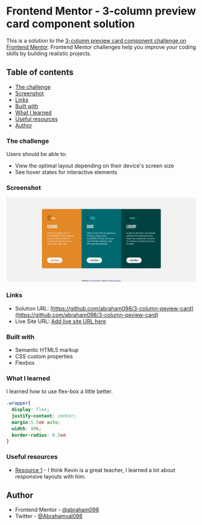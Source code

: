 # Frontend Mentor - 3-column preview card component solution

This is a solution to the [3-column preview card component challenge on Frontend Mentor](https://www.frontendmentor.io/challenges/3column-preview-card-component-pH92eAR2-). Frontend Mentor challenges help you improve your coding skills by building realistic projects.

## Table of contents

  - [The challenge](#the-challenge)
  - [Screenshot](#screenshot)
  - [Links](#links)
  - [Built with](#built-with)
  - [What I learned](#what-i-learned)
  - [Useful resources](#useful-resources)
- [Author](#author)



### The challenge

Users should be able to:

- View the optimal layout depending on their device's screen size
- See hover states for interactive elements

### Screenshot

![screenshot.png](screenshot.png)

### Links

- Solution URL: [https://github.com/abraham098/3-column-peview-card](https://github.com/abraham098/3-column-peview-card)
- Live Site URL: [Add live site URL here](https://your-live-site-url.com)


### Built with

- Semantic HTML5 markup
- CSS custom properties
- Flexbox


### What I learned

I learned how to use flex-box a little better.

```css
.wrapper{
  display: flex;
  justify-content: center;
  margin:5.5em auto;
  width: 90%;
  border-radius: 0.5em
}
```

### Useful resources

- [Resource 1](https://courses.kevinpowell.co/view/courses/conquering-responsive-layouts) - I think Kevin is a great teacher, I learned a lot about responsive layouts with him.


## Author

- Frontend Mentor - [@abraham098](https://www.frontendmentor.io/profile/abraham098)
- Twitter - [@Abrahamval098](https://twitter.com/Abrahamval098)
